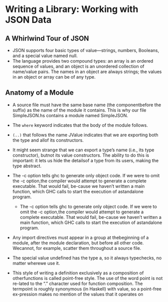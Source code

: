 # Writing a Library: Working with JSON Data

## A Whirlwind Tour of JSON

- JSON supports four basic types of value—strings, numbers, Booleans, and a special value named null.
- The language provides two compound types: an array is an ordered sequence of values, and an object is an unordered collection of name/value pairs. The names in an object are always strings; the values in an object or array can be of any type.

## Anatomy of a Module

- A source file must have the same base name (the componentbefore  the  suffix)  as  the  name  of  the  module  it  contains.  This  is  why  our  file SimpleJSON.hs contains a module named SimpleJSON.
- The `where` keyword indicates that the body of the module follows.
- `(..)` that follows the name JValue indicates that we are exporting both the type and allof its constructors.
- It might seem strange that we can export a type’s name (i.e., its type constructor), butnot its value constructors. The ability to do this is important: it lets us hide the detailsof a type from its users, making the type abstract.
- The -c option tells ghc to generate only object code. If we were to omit the -c option,the compiler would attempt to generate a complete executable. That would fail, be-cause we haven’t written a main function, which GHC calls to start the execution of astandalone program.
    - The -c option tells ghc to generate only object code. If we were to omit the -c option,the compiler would attempt to generate a complete executable. That would fail, be-cause we haven’t written a main function, which GHC calls to start the execution of astandalone program.
- Any import directives must appear in a group at thebeginning of a module, after the module declaration, but before all other code. Wecannot, for example, scatter them throughout a source file.

- The special value undefined has the type a, so it always typechecks, no matter wherewe use it.

- This style of writing a definition exclusively as a composition of otherfunctions is called point-free style. The use of the word point is not re-lated to the “.” character used for function composition. The termpoint is roughly synonymous (in Haskell) with value, so a point-free ex-pression makes no mention of the values that it operates on
